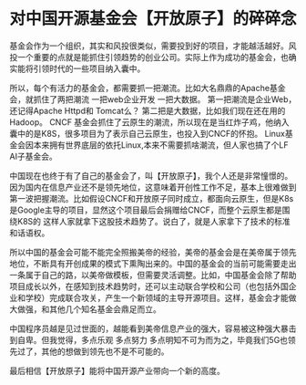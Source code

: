 # 对中国开源基金会【开放原子】的碎碎念

基金会作为一个组织，其实和风投很类似，需要投到好的项目，才能越活越好。风投一个重要的点就是能抓住引领趋势的创业公司。实际上作为成功的基金会，也确实能将引领时代的一些项目纳入囊中。

所以，每个有活力的基金会，都需要抓一把潮流。比如大名鼎鼎的Apache基金会，就抓住了两把潮流 一把web企业开发 一把大数据。 第一把潮流是企业Web，还记得Apache Httpd和 Tomcat么？ 第二把是大数据，比如我们现在还在用的Hadoop。 CNCF 基金会抓住了云原生的潮流，所以现在是当红炸子鸡，他纳入囊中的是K8S，很多项目为了表示自己云原生，也投入到CNCF的怀抱。 Linux基金会因本来拥有世界底层的依托Linux,本来不需要抓啥潮流，但人家也搞了个LF AI子基金会。

中国现在也终于有了自己的基金会了，叫【开放原子】，我个人还是非常憧憬的。因为国内在信息产业还不是领先地位，这意味着开创性工作不足，基本上很难做到第一波把握潮流。比如假设CNCF和开放原子同时成立，都面向云原生，但是K8s是Google主导的项目，显然这个项目最后会捐赠给CNCF，而整个云原生都是围绕K8S的 这样人家就拿下这股技术趋势了。说白了，就是人家拿下了技术的标准和话语权。

所以中国的基金会可能不能完全照搬美帝的经验，美帝的基金会是在美帝属于领先地位，不断具有开创成果的模式下熏陶出来的。中国的基金会的当前可能需要走出一条属于自己的路，以美帝做模板，但需要灵活调整。比如，中国基金会除了帮助项目成长以外，在感知到技术趋势时，还可以主动联合学校和公司（也包括外国企业和学校）完成联合攻关，产生一个新领域的主导开源项目。这样，基金会才能做大做强，和其他几个知名基金会鼎足而立。

中国程序员越是见过世面的，越能看到美帝信息产业的强大，容易被这种强大暴击到自卑。但我觉得，多点乐观 多点努力 多点明知不可为而为之，毕竟我们5G也领先过了，其他的想做到领先也不是不可能的。

最后相信【开放原子】能将中国开源产业带向一个新的高度。